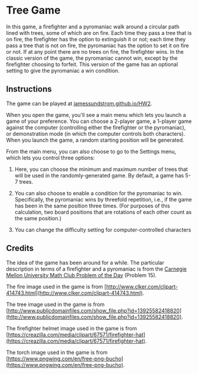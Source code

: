 # Tree Game

In this game, a firefighter and a pyromaniac walk around a circular path lined with trees, some of which are on fire. Each time they pass a tree that is on fire, the firefighter has the option to extinguish it or not; each time they pass a tree that is not on fire, the pyromaniac has the option to set it on fire or not. If at any point there are no trees on fire, the firefighter wins. In the classic version of the game, the pyromaniac cannot win, except by the firefighter choosing to forfeit. This version of the game has an optional setting to give the pyromaniac a win condition.

## Instructions

The game can be played at [jamessundstrom.github.io/HW2](http://jamessundstrom.github.io/HW2).

When you open the game, you'll see a main menu which lets you launch a game of your preference. You can choose a 2-player game, a 1-player game against the computer (controlling either the firefighter or the pyromaniac), or demonstration mode (in which the computer controls both characters). When you launch the game, a random starting position will be generated.

From the main menu, you can also choose to go to the Settings menu, which lets you control three options:

1. Here, you can choose the minimum and maximum number of trees that will be used in the randomly-generated game. By default, a game has 5-7 trees.

2. You can also choose to enable a condition for the pyromaniac to win. Specifically, the pyromaniac wins by threefold repetition, i.e., if the game has been in the same position three times. (For purposes of this calculation, two board positions that are rotations of each other count as the same position.)

3. You can change the difficulty setting for computer-controlled characters

## Credits

The idea of the game has been around for a while. The particular description in terms of a firefighter and a pyromaniac is from the [Carnegie Mellon University Math Club Problem of the Day](https://cims.nyu.edu/~tjl8195/CMUMC_POTD_Book.pdf) (Problem 15).

The fire image used in the game is from [http://www.clker.com/clipart-414743.html](http://www.clker.com/clipart-414743.html).

The tree image used in the game is from [http://www.publicdomainfiles.com/show_file.php?id=13925582418820](http://www.publicdomainfiles.com/show_file.php?id=13925582418820).

The firefighter helmet image used in the game is from [https://creazilla.com/media/clipart/67571/firefighter-hat](https://creazilla.com/media/clipart/67571/firefighter-hat).

The torch image used in the game is from [https://www.pngwing.com/en/free-png-bucho](https://www.pngwing.com/en/free-png-bucho).
